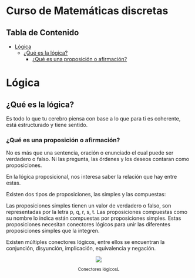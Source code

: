 # Curso de Matemáticas discretas<!-- omit in toc -->

## Tabla de Contenido<!-- omit in toc -->
- [Lógica](#l%c3%b3gica)
  - [¿Qué es la lógica?](#%c2%bfqu%c3%a9-es-la-l%c3%b3gica)
    - [¿Qué es una proposición o afirmación?](#%c2%bfqu%c3%a9-es-una-proposici%c3%b3n-o-afirmaci%c3%b3n)

# Lógica
## ¿Qué es la lógica?

Es todo lo que tu cerebro piensa con base a lo que para ti es coherente, está estructurado y tiene sentido.

### ¿Qué es una proposición o afirmación?

No es más que una sentencia, oración o enunciado el cual puede ser verdadero o falso. Ni las pregunta, las órdenes y los deseos contaran como proposiciones.

En la lógica proposicional, nos interesa saber la relación que hay entre estas.

Existen dos tipos de proposiciones, las simples y las compuestas:

Las proposiciones simples tienen un valor de verdadero o falso, son representadas por la letra p, q, r, s, t.
Las proposiciones compuestas como su nombre lo indica están compuestas por proposiciones simples. Estas proposiciones necesitan conectores lógicos para unir las diferentes proposiciones simples que la integren.

Existen múltiples conectores lógicos, entre ellos se encuentran la conjunción, disyunción, implicación, equivalencia y negación.

<div align="center">
  <img src="img/conectores.png">
  <small><p>Conectores lógicosL</p></small>
</div>